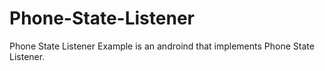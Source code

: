 # Phone-State-Listener
Phone State Listener Example is an androind that implements Phone State Listener.
